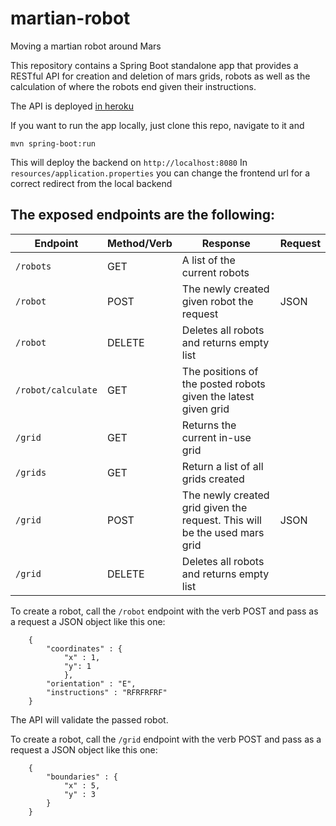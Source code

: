 # martian-robot
Moving a martian robot around Mars


This repository contains a Spring Boot standalone app that provides a RESTful API for creation and deletion of mars grids, robots as well as the calculation of where the robots end given their instructions.

The API is deployed [in heroku](https://tranquil-cove-41891.herokuapp.com)

If you want to run the app locally, just clone this repo, navigate to it and

```
mvn spring-boot:run
```
This will deploy the backend on ```http://localhost:8080``` In ```resources/application.properties``` you can change the frontend url for a correct redirect from the local backend

The exposed endpoints are the following:
- 

Endpoint | Method/Verb | Response | Request
------------ | ------------- | ------------- | ------------- 
```/robots``` | GET | A list of the current robots | 
```/robot``` | POST | The newly created given robot the request | JSON
```/robot``` | DELETE | Deletes all robots and returns empty list |
```/robot/calculate``` | GET | The positions of the posted robots given the latest given grid |
```/grid``` | GET | Returns the current in-use grid
```/grids``` | GET | Return a list of all grids created
```/grid``` | POST | The newly created grid given the request. This will be the used mars grid | JSON
```/grid``` | DELETE | Deletes all robots and returns empty list |

To create a robot, call the ```/robot``` endpoint with the verb POST and pass as a request a JSON object like this one:
```
    {
        "coordinates" : {
            "x" : 1,
            "y": 1
            },
        "orientation" : "E",
        "instructions" : "RFRFRFRF"
    }

```
The API will validate the passed robot.

To create a robot, call the ```/grid``` endpoint with the verb POST and pass as a request a JSON object like this one:
```
    {
        "boundaries" : {
            "x" : 5,
            "y" : 3
        }
    }
```

